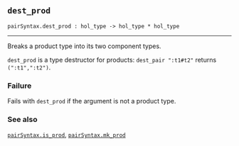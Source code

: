 ## `dest_prod`

``` hol4
pairSyntax.dest_prod : hol_type -> hol_type * hol_type
```

------------------------------------------------------------------------

Breaks a product type into its two component types.

`dest_prod` is a type destructor for products: `dest_pair ":t1#t2"`
returns `(":t1",":t2")`.

### Failure

Fails with `dest_prod` if the argument is not a product type.

### See also

[`pairSyntax.is_prod`](#pairSyntax.is_prod),
[`pairSyntax.mk_prod`](#pairSyntax.mk_prod)
